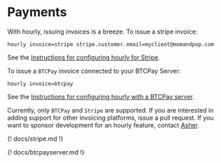 # Payments

With hourly, issuing invoices is a breeze. To issue a stripe invoice:

	hourly invoice=stripe stripe.customer.email=myclient@momandpop.com

See the [Instructions for configuring hourly for Stripe](stripe.md).

To issue a `BTCPay` invoice connected to your BTCPay Server:

	hourly invoice=btcpay

See the [Instructions for configuring hourly with a BTCPay server](btcpayserver.md).

Currently, only `BTCPay` and `Stripe` are supported. If you are interested
in adding support for other invoicing platforms, issue a pull request. 
If you want to sponsor development for an hourly feature, contact [Asher](about.md).

{! docs/stripe.md !}

{! docs/btcpayserver.md !}